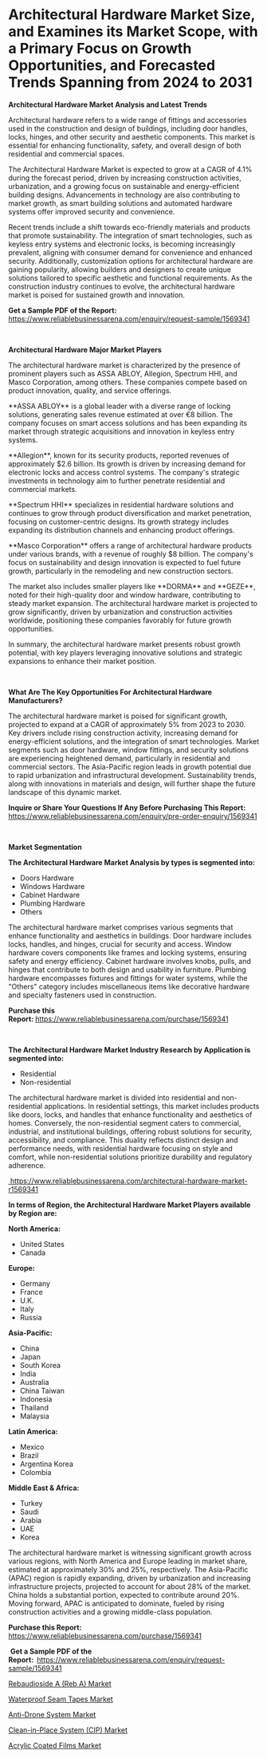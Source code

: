 <p><h1>Architectural Hardware Market Size, and Examines its Market Scope, with a Primary Focus on Growth Opportunities, and Forecasted Trends Spanning from 2024 to 2031</h1></p><p><strong>Architectural Hardware Market Analysis and Latest Trends</strong></p>
<p><p>Architectural hardware refers to a wide range of fittings and accessories used in the construction and design of buildings, including door handles, locks, hinges, and other security and aesthetic components. This market is essential for enhancing functionality, safety, and overall design of both residential and commercial spaces.</p><p>The Architectural Hardware Market is expected to grow at a CAGR of 4.1% during the forecast period, driven by increasing construction activities, urbanization, and a growing focus on sustainable and energy-efficient building designs. Advancements in technology are also contributing to market growth, as smart building solutions and automated hardware systems offer improved security and convenience.</p><p>Recent trends include a shift towards eco-friendly materials and products that promote sustainability. The integration of smart technologies, such as keyless entry systems and electronic locks, is becoming increasingly prevalent, aligning with consumer demand for convenience and enhanced security. Additionally, customization options for architectural hardware are gaining popularity, allowing builders and designers to create unique solutions tailored to specific aesthetic and functional requirements. As the construction industry continues to evolve, the architectural hardware market is poised for sustained growth and innovation.</p></p>
<p><strong>Get a Sample PDF of the Report:&nbsp;</strong> <a href="https://www.reliablebusinessarena.com/enquiry/request-sample/1569341?utm_campaign=1693&utm_medium=2&utm_source=Github&utm_content=ia&utm_term=14102024&utm_id=architectural-hardware">https://www.reliablebusinessarena.com/enquiry/request-sample/1569341</a></p>
<p>&nbsp;</p>
<p><strong>Architectural Hardware Major Market Players</strong></p>
<p><p>The architectural hardware market is characterized by the presence of prominent players such as ASSA ABLOY, Allegion, Spectrum HHI, and Masco Corporation, among others. These companies compete based on product innovation, quality, and service offerings.</p><p>**ASSA ABLOY** is a global leader with a diverse range of locking solutions, generating sales revenue estimated at over €8 billion. The company focuses on smart access solutions and has been expanding its market through strategic acquisitions and innovation in keyless entry systems.</p><p>**Allegion**, known for its security products, reported revenues of approximately $2.6 billion. Its growth is driven by increasing demand for electronic locks and access control systems. The company's strategic investments in technology aim to further penetrate residential and commercial markets.</p><p>**Spectrum HHI** specializes in residential hardware solutions and continues to grow through product diversification and market penetration, focusing on customer-centric designs. Its growth strategy includes expanding its distribution channels and enhancing product offerings.</p><p>**Masco Corporation** offers a range of architectural hardware products under various brands, with a revenue of roughly $8 billion. The company's focus on sustainability and design innovation is expected to fuel future growth, particularly in the remodeling and new construction sectors.</p><p>The market also includes smaller players like **DORMA** and **GEZE**, noted for their high-quality door and window hardware, contributing to steady market expansion. The architectural hardware market is projected to grow significantly, driven by urbanization and construction activities worldwide, positioning these companies favorably for future growth opportunities. </p><p>In summary, the architectural hardware market presents robust growth potential, with key players leveraging innovative solutions and strategic expansions to enhance their market position.</p></p>
<p>&nbsp;</p>
<p><strong>What Are The Key Opportunities For Architectural Hardware Manufacturers?</strong></p>
<p><p>The architectural hardware market is poised for significant growth, projected to expand at a CAGR of approximately 5% from 2023 to 2030. Key drivers include rising construction activity, increasing demand for energy-efficient solutions, and the integration of smart technologies. Market segments such as door hardware, window fittings, and security solutions are experiencing heightened demand, particularly in residential and commercial sectors. The Asia-Pacific region leads in growth potential due to rapid urbanization and infrastructural development. Sustainability trends, along with innovations in materials and design, will further shape the future landscape of this dynamic market.</p></p>
<p><strong>Inquire or Share Your Questions If Any Before Purchasing This Report:</strong> <a href="https://www.reliablebusinessarena.com/enquiry/pre-order-enquiry/1569341?utm_campaign=1693&utm_medium=2&utm_source=Github&utm_content=ia&utm_term=14102024&utm_id=architectural-hardware">https://www.reliablebusinessarena.com/enquiry/pre-order-enquiry/1569341</a></p>
<p>&nbsp;</p>
<p><strong>Market Segmentation</strong></p>
<p><strong>The Architectural Hardware Market Analysis by types is segmented into:</strong></p>
<p><ul><li>Doors Hardware</li><li>Windows Hardware</li><li>Cabinet Hardware</li><li>Plumbing Hardware</li><li>Others</li></ul></p>
<p><p>The architectural hardware market comprises various segments that enhance functionality and aesthetics in buildings. Door hardware includes locks, handles, and hinges, crucial for security and access. Window hardware covers components like frames and locking systems, ensuring safety and energy efficiency. Cabinet hardware involves knobs, pulls, and hinges that contribute to both design and usability in furniture. Plumbing hardware encompasses fixtures and fittings for water systems, while the "Others" category includes miscellaneous items like decorative hardware and specialty fasteners used in construction.</p></p>
<p><strong>Purchase this Report:&nbsp;</strong><a href="https://www.reliablebusinessarena.com/purchase/1569341?utm_campaign=1693&utm_medium=2&utm_source=Github&utm_content=ia&utm_term=14102024&utm_id=architectural-hardware">https://www.reliablebusinessarena.com/purchase/1569341</a></p>
<p>&nbsp;</p>
<p><strong>The Architectural Hardware Market Industry Research by Application is segmented into:</strong></p>
<p><ul><li>Residential</li><li>Non-residential</li></ul></p>
<p><p>The architectural hardware market is divided into residential and non-residential applications. In residential settings, this market includes products like doors, locks, and handles that enhance functionality and aesthetics of homes. Conversely, the non-residential segment caters to commercial, industrial, and institutional buildings, offering robust solutions for security, accessibility, and compliance. This duality reflects distinct design and performance needs, with residential hardware focusing on style and comfort, while non-residential solutions prioritize durability and regulatory adherence.</p></p>
<p><a href="https://www.reliablebusinessarena.com/architectural-hardware-market-r1569341?utm_campaign=1693&utm_medium=2&utm_source=Github&utm_content=ia&utm_term=14102024&utm_id=architectural-hardware">&nbsp;https://www.reliablebusinessarena.com/architectural-hardware-market-r1569341</a></p>
<p><strong>In terms of Region, the Architectural Hardware Market Players available by Region are:</strong></p>
<p>
    <p> <strong> North America: </strong>
        <ul>
            <li>United States</li>
            <li>Canada</li>
        </ul>
        </p> 
    <p> <strong> Europe: </strong>
        <ul>
            <li>Germany</li>
            <li>France</li>
            <li>U.K.</li>
            <li>Italy</li>
            <li>Russia</li>
        </ul>
        </p> 
    <p> <strong> Asia-Pacific: </strong>
        <ul>
            <li>China</li>
            <li>Japan</li>
            <li>South Korea</li>
            <li>India</li>
            <li>Australia</li>
            <li>China Taiwan</li>
            <li>Indonesia</li>
            <li>Thailand</li>
            <li>Malaysia</li>
        </ul>
        </p> 
    <p> <strong> Latin America: </strong>
        <ul>
            <li>Mexico</li>
            <li>Brazil</li>
            <li>Argentina Korea</li>
            <li>Colombia</li>
        </ul>
        </p> 
    <p> <strong> Middle East & Africa: </strong>
        <ul>
            <li>Turkey</li>
            <li>Saudi</li>
            <li>Arabia</li>
            <li>UAE</li>
            <li>Korea</li>
        </ul>
    </p>
    </p>
<p><p>The architectural hardware market is witnessing significant growth across various regions, with North America and Europe leading in market share, estimated at approximately 30% and 25%, respectively. The Asia-Pacific (APAC) region is rapidly expanding, driven by urbanization and increasing infrastructure projects, projected to account for about 28% of the market. China holds a substantial portion, expected to contribute around 20%. Moving forward, APAC is anticipated to dominate, fueled by rising construction activities and a growing middle-class population.</p></p>
<p><strong>Purchase this Report: </strong><a href="https://www.reliablebusinessarena.com/purchase/1569341?utm_campaign=1693&utm_medium=2&utm_source=Github&utm_content=ia&utm_term=14102024&utm_id=architectural-hardware">https://www.reliablebusinessarena.com/purchase/1569341</a></p>
<p>&nbsp;<strong>Get a Sample PDF of the Report:&nbsp;&nbsp;</strong><a href="https://www.reliablebusinessarena.com/enquiry/request-sample/1569341?utm_campaign=1693&utm_medium=2&utm_source=Github&utm_content=ia&utm_term=14102024&utm_id=architectural-hardware">https://www.reliablebusinessarena.com/enquiry/request-sample/1569341</a></p>
<p><strong></strong></p>
<p><p><a href="https://www.linkedin.com/pulse/global-rebaudioside-reb-market-trends-forecasts-strategic-analysis-c3esf?trk=public_post_embed_feed-article-content&utm_campaign=1693&utm_medium=2&utm_source=Github&utm_content=ia&utm_term=14102024&utm_id=architectural-hardware">Rebaudioside A (Reb A) Market</a></p><p><a href="https://www.linkedin.com/pulse/in-depth-analysis-global-waterproof-seam-tapes-market-scope-bsfzf?trk=public_post_embed_feed-article-content&utm_campaign=1693&utm_medium=2&utm_source=Github&utm_content=ia&utm_term=14102024&utm_id=architectural-hardware">Waterproof Seam Tapes Market</a></p><p><a href="https://www.linkedin.com/pulse/exploring-anti-drone-system-market-strategic-insights-growth-opportunities-sstif?trk=public_post_embed_feed-article-content&utm_campaign=1693&utm_medium=2&utm_source=Github&utm_content=ia&utm_term=14102024&utm_id=architectural-hardware">Anti-Drone System Market</a></p><p><a href="https://www.linkedin.com/pulse/clean-in-place-system-cip-market-global-trends-forecast-2024-jzikf?trk=public_post_embed_feed-article-content&utm_campaign=1693&utm_medium=2&utm_source=Github&utm_content=ia&utm_term=14102024&utm_id=architectural-hardware">Clean-in-Place System (CIP) Market</a></p><p><a href="https://www.linkedin.com/pulse/strategic-roadmap-global-acrylic-coated-films-market-insights-rhixf?trk=public_post_embed_feed-article-content&utm_campaign=1693&utm_medium=2&utm_source=Github&utm_content=ia&utm_term=14102024&utm_id=architectural-hardware">Acrylic Coated Films Market</a></p></p>